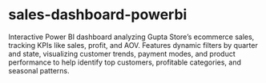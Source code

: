 # sales-dashboard-powerbi
Interactive Power BI dashboard analyzing Gupta Store’s ecommerce sales, tracking KPIs like sales, profit, and AOV. Features dynamic filters by quarter and state, visualizing customer trends, payment modes, and product performance to help identify top customers, profitable categories, and seasonal patterns.
